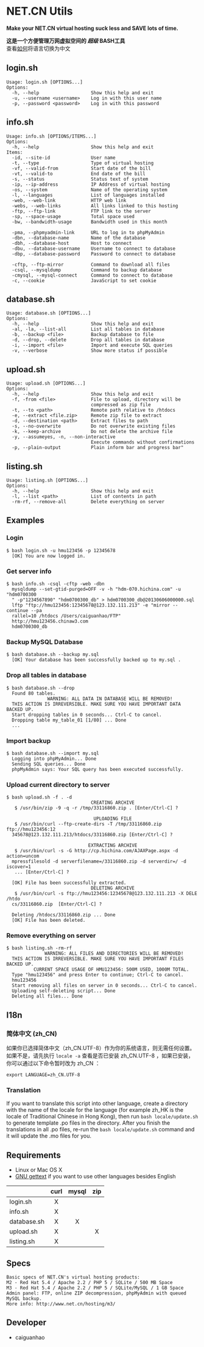 NET.CN Utils
============
**Make your NET.CN virtual hosting suck less and SAVE lots of time.**

**这是一个方便管理万网虚拟空间的 *超级* BASH工具**  
查看[如何](#i18n)将语言切换为中文

login.sh
--------
    Usage: login.sh [OPTIONS...]
    Options:
      -h, --help                   Show this help and exit
      -u, --username <username>    Log in with this user name
      -p, --password <password>    Log in with this password

info.sh
-------
    Usage: info.sh [OPTIONS/ITEMS...]
    Options:
      -h, --help                   Show this help and exit
    Items:
      -id, --site-id               User name
      -t, --type                   Type of virtual hosting
      -vf, --valid-from            Start date of the bill
      -vt, --valid-to              End date of the bill
      -s, --status                 Status text of system
      -ip, --ip-address            IP Address of virtual hosting
      -os, --system                Name of the operating system
      -l, --languages              List of languages installed
      -web, --web-link             HTTP web link
      -webs, --web-links           All links linked to this hosting
      -ftp, --ftp-link             FTP link to the server
      -sp, --space-usage           Total space used
      -bw, --bandwidth-usage       Bandwidth used in this month

      -pma, --phpmyadmin-link      URL to log in to phpMyAdmin
      -dbn, --database-name        Name of the database
      -dbh, --database-host        Host to connect
      -dbu, --database-username    Username to connect to database
      -dbp, --database-password    Password to connect to database

      -cftp, --ftp-mirror          Command to download all files
      -csql, --mysqldump           Command to backup database
      -cmysql, --mysql-connect     Command to connect to database
      -c, --cookie                 JavaScript to set cookie

database.sh
-----------
    Usage: database.sh [OPTIONS...]
    Options:
      -h, --help                   Show this help and exit
      -al, -la, --list-all         List all tables in database
      -b, --backup <file>          Backup database to file
      -d, --drop, --delete         Drop all tables in database
      -i, --import <file>          Import and execute SQL queries
      -v, --verbose                Show more status if possible

upload.sh
---------
    Usage: upload.sh [OPTIONS...]
    Options:
      -h, --help                   Show this help and exit
      -f, -from <file>             File to upload, directory will be 
                                   compressed as zip file
      -t, --to <path>              Remote path relative to /htdocs
      -e, --extract <file.zip>     Remote zip file to extract
      -d, --destination <path>     Extract files to path
      -s, --no-overwrite           Do not overwrite existing files
      -k, --keep-archive           Do not delete the archive file
      -y, --assumeyes, -n, --non-interactive
                                   Execute commands without confirmations
      -p, --plain-output           Plain inform bar and progress bar"

listing.sh
----------
    Usage: listing.sh [OPTIONS...]
    Options:
      -h, --help                   Show this help and exit
      -l, --list <path>            List of contents in path
      -rm-rf, --remove-all         Delete everything on server

Examples
--------
### Login
    $ bash login.sh -u hmu123456 -p 12345678
      [OK] You are now logged in.

### Get server info
    $ bash info.sh -csql -cftp -web -dbn
      mysqldump --set-gtid-purged=OFF -v -h "hdm-070.hichina.com" -u "hdm0700300
      " -p"1234567890" "hdm0700300_db" > hdm0700300_db@20130606000000.sql
      lftp "ftp://hmu123456:12345678@123.132.111.213" -e "mirror --continue --pa
      rallel=10 /htdocs /Users/caiguanhao/FTP"
      http://hmu123456.chinaw3.com
      hdm0700300_db

### Backup MySQL Database
    $ bash database.sh --backup my.sql
      [OK] Your database has been successfully backed up to my.sql .

### Drop all tables in database
    $ bash database.sh --drop
      Found 80 tables.
                   WARNING: ALL DATA IN DATABASE WILL BE REMOVED!               
      THIS ACTION IS IRREVERSIBLE. MAKE SURE YOU HAVE IMPORTANT DATA BACKED UP. 
      Start dropping tables in 0 seconds... Ctrl-C to cancel.
      Dropping table my_table_01 [1/80] ... Done
      ...

### Import backup
    $ bash database.sh --import my.sql
      Logging into phpMyAdmin... Done
      Sending SQL queries... Done
      phpMyAdmin says: Your SQL query has been executed successfully.

### Upload current directory to server
    $ bash upload.sh -f . -d
                                   CREATING ARCHIVE
       $ /usr/bin/zip -9 -q -r /tmp/33116860.zip . [Enter/Ctrl-C] ?

                                    UPLOADING FILE
       $ /usr/bin/curl --ftp-create-dirs -T /tmp/33116860.zip ftp://hmu123456:12
      345678@123.132.111.213/htdocs/33116860.zip [Enter/Ctrl-C] ?

                                  EXTRACTING ARCHIVE
       $ /usr/bin/curl -s -G http://cp.hichina.com/AJAXPage.aspx -d action=uncom
      mpressfilesold -d serverfilename=/33116860.zip -d serverdir=/ -d iscover=1
       ... [Enter/Ctrl-C] ?

      [OK] File has been successfully extracted.
                                   DELETING ARCHIVE
       $ /usr/bin/curl -s ftp://hmu123456:12345678@123.132.111.213 -X DELE /htdo
      cs/33116860.zip  [Enter/Ctrl-C] ?

      Deleting /htdocs/33116860.zip ... Done
      [OK] File has been deleted.

### Remove everything on server
    $ bash listing.sh -rm-rf
                  WARNING: ALL FILES AND DIRECTORIES WILL BE REMOVED!            
      THIS ACTION IS IRREVERSIBLE. MAKE SURE YOU HAVE IMPORTANT FILES BACKED UP. 
              CURRENT SPACE USAGE OF HMU123456: 500M USED, 1000M TOTAL.
      Type "hmu123456" and press Enter to continue; Ctrl-C to cancel.
      hmu123456
      Start removing all files on server in 0 seconds... Ctrl-C to cancel.
      Uploading self-deleting script... Done
      Deleting all files... Done

I18n
----

### 简体中文 (zh_CN)

如果你已选择简体中文（zh_CN.UTF-8）作为你的系统语言，则无需任何设置。如果不是，请先执行 ``locale -a`` 查看是否已安装 zh_CN.UTF-8 ，如果已安装，你可以通过以下命令暂时改为 zh_CN ：

    export LANGUAGE=zh_CN.UTF-8

### Translation

If you want to translate this script into other language, create a directory with the name of the locale for the language (for example zh_HK is the locale of Traditional Chinese in Hong Kong), then run ``bash locale/update.sh`` to generate template .po files in the directory. After you finish the translations in all .po files, re-run the ``bash locale/update.sh`` command and it will update the .mo files for you.

Requirements
------------
* Linux or Mac OS X
* [GNU gettext](http://www.gnu.org/software/gettext/) if you want to use other languages besides English

|           |curl|mysql|zip|
|-----------|:--:|:---:|:-:|
|login.sh   | X  |     |   |
|info.sh    | X  |     |   |
|database.sh| X  | X   |   |
|upload.sh  | X  |     | X |
|listing.sh | X  |     |   |

Specs
-----
    Basic specs of NET.CN's virtual hosting products:
    M2 - Red Hat 5.4 / Apache 2.2 / PHP 5 / SQLite / 500 MB Space
    M3 - Red Hat 5.4 / Apache 2.2 / PHP 5 / SQLite/MySQL / 1 GB Space
    Admin panel: FTP, online ZIP decompression, phpMyAdmin with queued MySQL backup.
    More info: http://www.net.cn/hosting/m3/

Developer
---------
* caiguanhao
